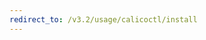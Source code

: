 ```yaml
---
redirect_to: /v3.2/usage/calicoctl/install
---
```


<!--- Page was deleted, now it just performs a redirect
 +to its replacement so as to prevent a 404. Site does not support
 +server-side redirects right now. -->
